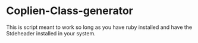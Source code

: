 # Coplien-Class-generator
This is script meant to work so long as you have ruby installed and have the Stdeheader installed in your system.
